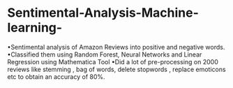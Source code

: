 # Sentimental-Analysis-Machine-learning-
•Sentimental analysis of Amazon Reviews into positive and negative words. 
•Classified them using Random Forest, Neural Networks and Linear Regression using Mathematica Tool 
•Did a lot of pre-processing on 2000 reviews like stemming , bag of words,  delete stopwords , 
 replace emoticons etc to obtain an accuracy of 80%.

